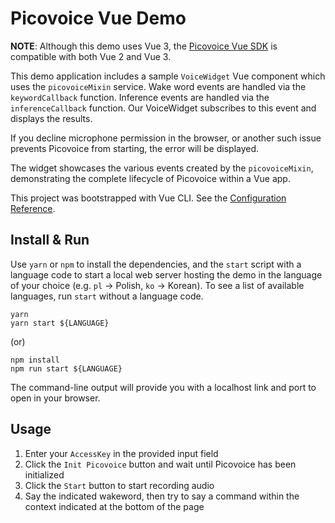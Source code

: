 # Picovoice Vue Demo

**NOTE**: Although this demo uses Vue 3, the [Picovoice Vue SDK](https://github.com/Picovoice/picovoice/tree/master/sdk/vue)
is compatible with both Vue 2 and Vue 3.

This demo application includes a sample `VoiceWidget` Vue component which uses the `picovoiceMixin` service.
Wake word events are handled via the `keywordCallback` function.
Inference events are handled via the `inferenceCallback` function.
Our VoiceWidget subscribes to this event and displays the results.

If you decline microphone permission in the browser, or another such issue prevents Picovoice from starting, the error will be displayed.

The widget showcases the various events created by the `picovoiceMixin`, demonstrating the complete lifecycle of Picovoice within a Vue app.

This project was bootstrapped with Vue CLI. See the [Configuration Reference](https://cli.vuejs.org/config/).

## Install & Run

Use `yarn` or `npm` to install the dependencies, and the `start` script with a language code
to start a local web server hosting the demo in the language of your choice (e.g. `pl` -> Polish, `ko` -> Korean).
To see a list of available languages, run `start` without a language code.

```console
yarn
yarn start ${LANGUAGE}
```

(or)

```console
npm install
npm run start ${LANGUAGE}
```

The command-line output will provide you with a localhost link and port to open in your browser.

## Usage

1) Enter your `AccessKey` in the provided input field
2) Click the `Init Picovoice` button and wait until Picovoice has been initialized
3) Click the `Start` button to start recording audio
4) Say the indicated wakeword, then try to say a command within the context indicated at the bottom of the page

